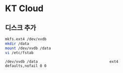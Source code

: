 # KT Cloud

## 디스크 추가
``` sh
mkfs.ext4 /dev/xvdb
mkdir /data
mount /dev/xvdb /data
vi /etc/fstab
```
```
/dev/xvdb /data                                 ext4    defaults,nofail 0 0
```